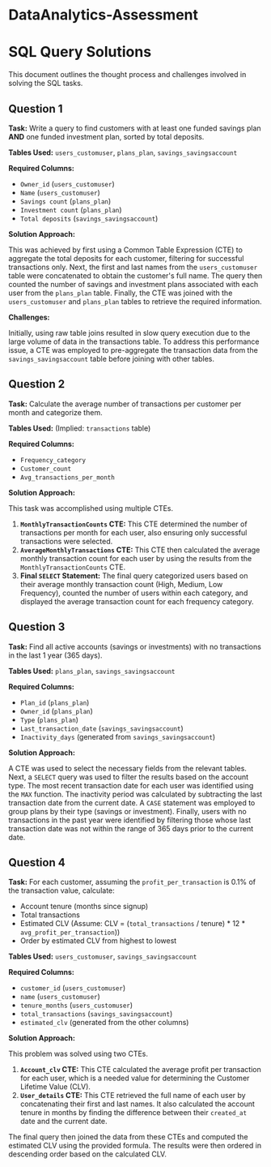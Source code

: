 # DataAnalytics-Assessment

# SQL Query Solutions

This document outlines the thought process and challenges involved in solving the SQL tasks.

## Question 1

**Task:** Write a query to find customers with at least one funded savings plan **AND** one funded investment plan, sorted by total deposits.

**Tables Used:** `users_customuser`, `plans_plan`, `savings_savingsaccount`

**Required Columns:**

* `Owner_id` (`users_customuser`)
* `Name` (`users_customuser`)
* `Savings count` (`plans_plan`)
* `Investment count` (`plans_plan`)
* `Total deposits` (`savings_savingsaccount`)

**Solution Approach:**

This was achieved by first using a Common Table Expression (CTE) to aggregate the total deposits for each customer, filtering for successful transactions only. Next, the first and last names from the `users_customuser` table were concatenated to obtain the customer's full name. The query then counted the number of savings and investment plans associated with each user from the `plans_plan` table. Finally, the CTE was joined with the `users_customuser` and `plans_plan` tables to retrieve the required information.

**Challenges:**

Initially, using raw table joins resulted in slow query execution due to the large volume of data in the transactions table. To address this performance issue, a CTE was employed to pre-aggregate the transaction data from the `savings_savingsaccount` table before joining with other tables.

## Question 2

**Task:** Calculate the average number of transactions per customer per month and categorize them.

**Tables Used:** (Implied: `transactions` table)

**Required Columns:**

* `Frequency_category`
* `Customer_count`
* `Avg_transactions_per_month`

**Solution Approach:**

This task was accomplished using multiple CTEs.

1.  **`MonthlyTransactionCounts` CTE:** This CTE determined the number of transactions per month for each user, also ensuring only successful transactions were selected.
2.  **`AverageMonthlyTransactions` CTE:** This CTE then calculated the average monthly transaction count for each user by using the results from the `MonthlyTransactionCounts` CTE.
3.  **Final `SELECT` Statement:** The final query categorized users based on their average monthly transaction count (High, Medium, Low Frequency), counted the number of users within each category, and displayed the average transaction count for each frequency category.

## Question 3

**Task:** Find all active accounts (savings or investments) with no transactions in the last 1 year (365 days).

**Tables Used:** `plans_plan`, `savings_savingsaccount`

**Required Columns:**

* `Plan_id` (`plans_plan`)
* `Owner_id` (`plans_plan`)
* `Type` (`plans_plan`)
* `Last_transaction_date` (`savings_savingsaccount`)
* `Inactivity_days` (generated from `savings_savingsaccount`)

**Solution Approach:**

A CTE was used to select the necessary fields from the relevant tables. Next, a `SELECT` query was used to filter the results based on the account type. The most recent transaction date for each user was identified using the `MAX` function. The inactivity period was calculated by subtracting the last transaction date from the current date. A `CASE` statement was employed to group plans by their type (savings or investment). Finally, users with no transactions in the past year were identified by filtering those whose last transaction date was not within the range of 365 days prior to the current date.

## Question 4

**Task:** For each customer, assuming the `profit_per_transaction` is 0.1% of the transaction value, calculate:

* Account tenure (months since signup)
* Total transactions
* Estimated CLV (Assume: CLV = (`total_transactions` / tenure) \* 12 \* `avg_profit_per_transaction`))
* Order by estimated CLV from highest to lowest

**Tables Used:** `users_customuser`, `savings_savingsaccount`

**Required Columns:**

* `customer_id` (`users_customuser`)
* `name` (`users_customuser`)
* `tenure_months` (`users_customuser`)
* `total_transactions` (`savings_savingsaccount`)
* `estimated_clv` (generated from the other columns)

**Solution Approach:**

This problem was solved using two CTEs.

1.  **`Account_clv` CTE:** This CTE calculated the average profit per transaction for each user, which is a needed value for determining the Customer Lifetime Value (CLV).
2.  **`User_details` CTE:** This CTE retrieved the full name of each user by concatenating their first and last names. It also calculated the account tenure in months by finding the difference between their `created_at` date and the current date.

The final query then joined the data from these CTEs and computed the estimated CLV using the provided formula. The results were then ordered in descending order based on the calculated CLV.
